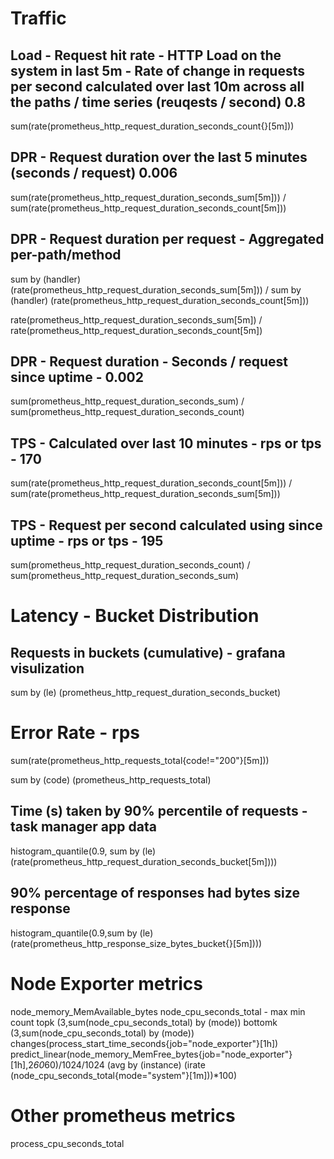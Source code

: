 # Traffic 

## Load - Request hit rate - HTTP Load on the system in last 5m - Rate of change in requests per second calculated over last 10m across all the paths / time series (reuqests / second) 0.8
sum(rate(prometheus_http_request_duration_seconds_count{}[5m]))

## DPR - Request duration over the last  5 minutes  (seconds / request) 0.006

sum(rate(prometheus_http_request_duration_seconds_sum[5m]))
/
sum(rate(prometheus_http_request_duration_seconds_count[5m]))

## DPR -  Request duration per request  - Aggregated per-path/method

sum by (handler) (rate(prometheus_http_request_duration_seconds_sum[5m]))
/
sum by (handler) (rate(prometheus_http_request_duration_seconds_count[5m]))

rate(prometheus_http_request_duration_seconds_sum[5m])
/
rate(prometheus_http_request_duration_seconds_count[5m])

## DPR - Request duration - Seconds / request since uptime - 0.002
sum(prometheus_http_request_duration_seconds_sum) / sum(prometheus_http_request_duration_seconds_count)

## TPS - Calculated over last 10 minutes - rps or tps - 170
sum(rate(prometheus_http_request_duration_seconds_count[5m])) / sum(rate(prometheus_http_request_duration_seconds_sum[5m]))

## TPS - Request per second calculated using since uptime - rps or tps - 195
sum(prometheus_http_request_duration_seconds_count) / sum(prometheus_http_request_duration_seconds_sum)

# Latency - Bucket Distribution

## Requests in buckets (cumulative) - grafana visulization
sum by (le) (prometheus_http_request_duration_seconds_bucket)

# Error Rate - rps
sum(rate(prometheus_http_requests_total{code!="200"}[5m]))

sum by (code) (prometheus_http_requests_total)

## Time (s) taken by 90% percentile of requests - task manager app data
histogram_quantile(0.9, sum by (le) (rate(prometheus_http_request_duration_seconds_bucket[5m])))

## 90% percentage of responses had bytes size response
histogram_quantile(0.9,sum by (le) (rate(prometheus_http_response_size_bytes_bucket{}[5m])))


# Node Exporter metrics
node_memory_MemAvailable_bytes
node_cpu_seconds_total   - max min count
topk (3,sum(node_cpu_seconds_total) by (mode))
bottomk (3,sum(node_cpu_seconds_total) by (mode))
changes(process_start_time_seconds{job="node_exporter"}[1h])
predict_linear(node_memory_MemFree_bytes{job="node_exporter"}[1h],2*60*60)/1024/1024
(avg by (instance) (irate (node_cpu_seconds_total{mode="system"}[1m]))*100)

# Other prometheus metrics
process_cpu_seconds_total

